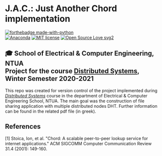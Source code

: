 # J.A.C.: Just Another Chord implementation

[![forthebadge made-with-python](http://ForTheBadge.com/images/badges/made-with-python.svg)](https://www.python.org/) <br/>
[![Anaconda](https://img.shields.io/badge/Made%20With-Conda-green.svg)](https://www.anaconda.com/products/individual)
[![MIT license](https://img.shields.io/badge/License-MIT-blue.svg)](https://github.com/Milwaukee-Bugs-NTUA/jac/blob/master/LICENSE)
[![Open Source Love svg2](https://badges.frapsoft.com/os/v2/open-source.svg?v=103)](https://github.com/ellerbrock/open-source-badges/)


## 🎓 School of Electrical & Computer Engineering, NTUA <br/> Project for the course [Distributed Systems](https://www.ece.ntua.gr/en/undergraduate/courses/3377), Winter Semester 2020-2021

This repo was created for version control of the project implemented during [*Distributed Systems*](https://www.ece.ntua.gr/en/undergraduate/courses/3377) course in the department of Electrical & Computer Engireering School, NTUA. The main goal was the construction of file sharing application with multiple distributed nodes DHT. Further information can be found in the related pdf file (in greek).

## References
[1] Stoica, Ion, et al. "Chord: A scalable peer-to-peer lookup service for internet applications." ACM SIGCOMM Computer Communication Review 31.4 (2001): 149-160.
